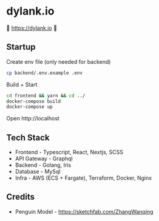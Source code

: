 # dylank.io
🚧 https://dylank.io 🚧

## Startup
Create env file (only needed for backend)
```bash
cp backend/.env.example .env
```

Build + Start
```bash
cd frontend && yarn && cd ../
docker-compose build
docker-compose up
```

Open http://localhost

## Tech Stack
- Frontend - Typescript, React, Nextjs, SCSS 
- API Gateway - Graphql
- Backend - Golang, Iris
- Database - MySql
- Infra - AWS (ECS + Fargate), Terraform, Docker, Nginx 

## Credits
- Penguin Model - https://sketchfab.com/ZhangWanqing
